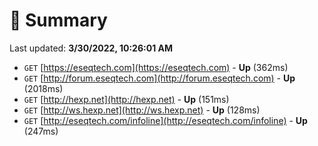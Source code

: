 # 📖 Summary
Last updated: **3/30/2022, 10:26:01 AM**

- `GET` [https://eseqtech.com](https://eseqtech.com) - **Up** (362ms)
- `GET` [http://forum.eseqtech.com](http://forum.eseqtech.com) - **Up** (2018ms)
- `GET` [http://hexp.net](http://hexp.net) - **Up** (151ms)
- `GET` [http://ws.hexp.net](http://ws.hexp.net) - **Up** (128ms)
- `GET` [http://eseqtech.com/infoline](http://eseqtech.com/infoline) - **Up** (247ms)
